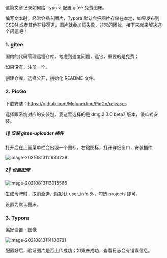 这篇文章记录如何给 Typora 配置 gitee 免费图床。



编写文本时，经常会插入图片，Typora 默认会把图片存储在本地，如果发布到 CSDN 或者其他在线渠道，图片就会加载失败，非常的困扰，接下来就来解决这个问题吧！

### 1. gitee

国内的代码管理远程仓库，考虑到速度问题，选它，重要的是免费；

如果没有，注册一个。

创建仓库，选择公开，初始化 README 文件。

### 2. PicGo

下载安装：https://github.com/Molunerfinn/PicGo/releases

选择跟系统对应的安装包，我这里选择的是 dmg 2.3.0 beta7 版本，傻瓜式安装。

##### 1⃣️ 安装 gitee-uploader 插件

打开后在上面菜单栏会出现一个图标，右键图标，打开详细窗口，安装插件

![image-20210813111633238](https://gitee.com/abeelan/image-hosting-service/raw/master/img/image-20210813111633238.png)

##### 2⃣️ 设置图床

![image-20210813113015566](https://gitee.com/abeelan/image-hosting-service/raw/master/img/image-20210813113015566.png)

生成令牌时，取消全选，除默认 user_info 外，勾选 projects 即可。

设置为默认图床。

### 3. Typora

偏好设置 - 图像

![image-20210813114100721](https://gitee.com/abeelan/image-hosting-service/raw/master/img/image-20210813114100721.png)

配置好后，验证图片是否上传成功；如果未成功，查看日志会有错误信息。
